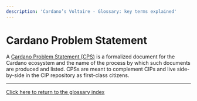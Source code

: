 ```yaml
---
description: 'Cardano’s Voltaire - Glossary: key terms explained'
---
```


# Cardano Problem Statement

A [Cardano Problem Statement (CPS)](https://cips.cardano.org/cips/cip9999) is a formalized document for the Cardano ecosystem and the name of the process by which such documents are produced and listed. CPSs are meant to complement CIPs and live side-by-side in the CIP repository as first-class citizens.

***

[Click here to return to the glossary index](../../../cardano/cardano-governance/key-terms/general-glossary/)
